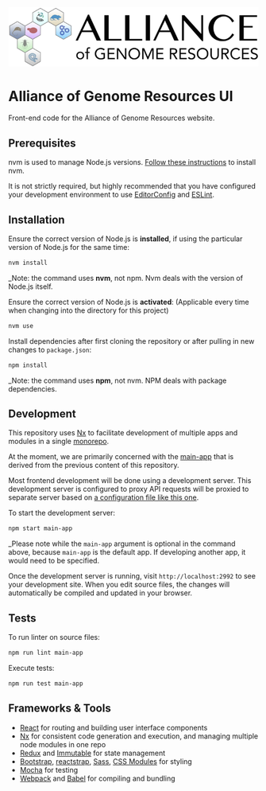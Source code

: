 ![project logo](https://raw.githubusercontent.com/alliance-genome/agr_ui/master/src/containers/layout/agrLogo.png)

# Alliance of Genome Resources UI

Front-end code for the Alliance of Genome Resources website.

## Prerequisites

nvm is used to manage Node.js versions. [Follow these instructions](https://github.com/nvm-sh/nvm#installing-and-updating) to install nvm.

It is not strictly required, but highly recommended that you have configured your development environment to use [EditorConfig](https://editorconfig.org/) and [ESLint](https://eslint.org/docs/user-guide/integrations).

## Installation

Ensure the correct version of Node.js is **installed**, if using the particular version of Node.js for the same time:

```bash
nvm install
```

\_Note: the command uses **nvm**, not npm. Nvm deals with the version of Node.js itself.

Ensure the correct version of Node.js is **activated**:
(Applicable every time when changing into the directory for this project)

```bash
nvm use
```

Install dependencies after first cloning the repository or after pulling in new changes to `package.json`:

```bash
npm install
```

\_Note: the command uses **npm**, not nvm. NPM deals with package dependencies.

## Development

This repository uses [Nx](https://nx.dev/react) to facilitate development of multiple apps and modules in a single [monorepo](https://nx.dev/latest/react/core-concepts/why-monorepos).

At the moment, we are primarily concerned with the [main-app](apps/main-app/) that is derived from the previous content of this repository.

Most frontend development will be done using a development server. This development server is configured to proxy API requests will be proxied to separate server based on [a configuration file like this one](apps/main-app/proxy.conf.json).

To start the development server:

```bash
npm start main-app
```

\_Please note while the `main-app` argument is optional in the command above, because `main-app` is the default app. If developing another app, it would need to be specified.

Once the development server is running, visit `http://localhost:2992` to see your development site. When you edit source files, the changes will automatically be compiled and updated in your browser.

## Tests

To run linter on source files:

```bash
npm run lint main-app
```

Execute tests:

```bash
npm run test main-app
```

## Frameworks & Tools

- [React](https://reactjs.org/) for routing and building user interface components
- [Nx](https://nx.dev/) for consistent code generation and execution, and managing multiple node modules in one repo
- [Redux](https://redux.js.org/) and [Immutable](https://immutable-js.github.io/immutable-js/) for state management
- [Bootstrap](https://getbootstrap.com/), [reactstrap](https://reactstrap.github.io), [Sass](https://sass-lang.com/), [CSS Modules](https://github.com/css-modules/css-modules) for styling
- [Mocha](https://mochajs.org/) for testing
- [Webpack](https://webpack.js.org/) and [Babel](https://babeljs.io/) for compiling and bundling
